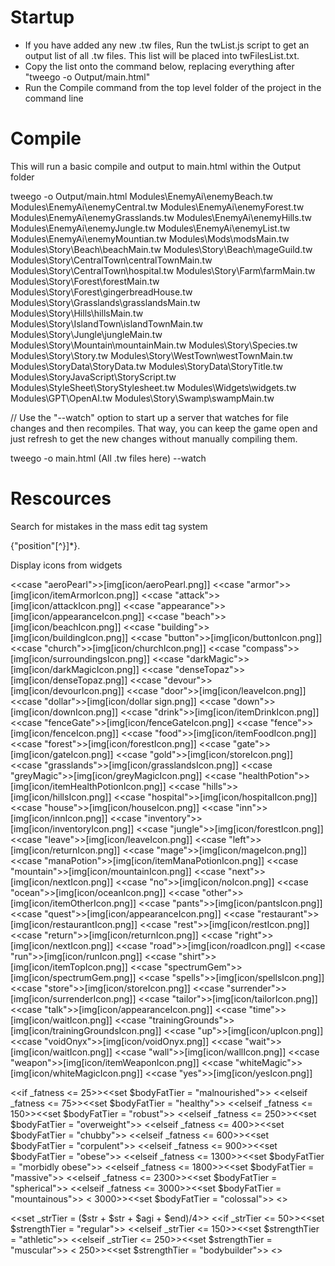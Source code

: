 # Startup 

* If you have added any new .tw files, Run the twList.js script to get an output list of all .tw files. This list will be placed into twFilesList.txt.
* Copy the list onto the command below, replacing everything after "tweego -o Output/main.html"
* Run the Compile command from the top level folder of the project in the command line

# Compile

This will run a basic compile and output to main.html within the Output folder

tweego -o Output/main.html Modules\EnemyAi\enemyBeach.tw Modules\EnemyAi\enemyCentral.tw Modules\EnemyAi\enemyForest.tw Modules\EnemyAi\enemyGrasslands.tw Modules\EnemyAi\enemyHills.tw Modules\EnemyAi\enemyJungle.tw Modules\EnemyAi\enemyList.tw Modules\EnemyAi\enemyMountian.tw Modules\Mods\modsMain.tw Modules\Story\Beach\beachMain.tw Modules\Story\Beach\mageGuild.tw Modules\Story\CentralTown\centralTownMain.tw Modules\Story\CentralTown\hospital.tw Modules\Story\Farm\farmMain.tw Modules\Story\Forest\forestMain.tw Modules\Story\Forest\gingerbreadHouse.tw Modules\Story\Grasslands\grasslandsMain.tw Modules\Story\Hills\hillsMain.tw Modules\Story\IslandTown\islandTownMain.tw Modules\Story\Jungle\jungleMain.tw Modules\Story\Mountain\mountainMain.tw Modules\Story\Species.tw Modules\Story\Story.tw Modules\Story\WestTown\westTownMain.tw Modules\StoryData\StoryData.tw Modules\StoryData\StoryTitle.tw Modules\StoryJavaScript\StoryScript.tw Modules\StyleSheet\StoryStylesheet.tw Modules\Widgets\widgets.tw Modules\GPT\OpenAI.tw Modules\Story\Swamp\swampMain.tw



// Use the "--watch" option to start up a server that watches for file changes and then recompiles. That way, you can keep the game open and just refresh to get the new changes without manually compiling them.

tweego -o main.html (All .tw files here) --watch

# Rescources

Search for mistakes in the mass edit tag system

\{"position"[^}]*\}.


Display icons from widgets

<<case "aeroPearl">>[img[icon/aeroPearl.png]]
<<case "armor">>[img[icon/itemArmorIcon.png]]
<<case "attack">>[img[icon/attackIcon.png]]
<<case "appearance">>[img[icon/appearanceIcon.png]]
<<case "beach">>[img[icon/beachIcon.png]]
<<case "building">>[img[icon/buildingIcon.png]]
<<case "button">>[img[icon/buttonIcon.png]]
<<case "church">>[img[icon/churchIcon.png]]
<<case "compass">>[img[icon/surroundingsIcon.png]]
<<case "darkMagic">>[img[icon/darkMagicIcon.png]]
<<case "denseTopaz">>[img[icon/denseTopaz.png]]
<<case "devour">>[img[icon/devourIcon.png]]
<<case "door">>[img[icon/leaveIcon.png]]
<<case "dollar">>[img[icon/dollar sign.png]]
<<case "down">>[img[icon/downIcon.png]]
<<case "drink">>[img[icon/itemDrinkIcon.png]]
<<case "fenceGate">>[img[icon/fenceGateIcon.png]]
<<case "fence">>[img[icon/fenceIcon.png]]
<<case "food">>[img[icon/itemFoodIcon.png]]
<<case "forest">>[img[icon/forestIcon.png]]
<<case "gate">>[img[icon/gateIcon.png]]
<<case "gold">>[img[icon/storeIcon.png]]
<<case "grasslands">>[img[icon/grasslandsIcon.png]]
<<case "greyMagic">>[img[icon/greyMagicIcon.png]]
<<case "healthPotion">>[img[icon/itemHealthPotionIcon.png]]
<<case "hills">>[img[icon/hillsIcon.png]]
<<case "hospital">>[img[icon/hospitalIcon.png]]
<<case "house">>[img[icon/houseIcon.png]]
<<case "inn">>[img[icon/innIcon.png]]
<<case "inventory">>[img[icon/inventoryIcon.png]]
<<case "jungle">>[img[icon/forestIcon.png]]
<<case "leave">>[img[icon/leaveIcon.png]]
<<case "left">>[img[icon/returnIcon.png]]
<<case "mage">>[img[icon/mageIcon.png]]
<<case "manaPotion">>[img[icon/itemManaPotionIcon.png]]
<<case "mountain">>[img[icon/mountainIcon.png]]
<<case "next">>[img[icon/nextIcon.png]]
<<case "no">>[img[icon/noIcon.png]]
<<case "ocean">>[img[icon/oceanIcon.png]]
<<case "other">>[img[icon/itemOtherIcon.png]]
<<case "pants">>[img[icon/pantsIcon.png]]
<<case "quest">>[img[icon/appearanceIcon.png]]
<<case "restaurant">>[img[icon/restaurantIcon.png]]
<<case "rest">>[img[icon/restIcon.png]]
<<case "return">>[img[icon/returnIcon.png]]
<<case "right">>[img[icon/nextIcon.png]]
<<case "road">>[img[icon/roadIcon.png]]
<<case "run">>[img[icon/runIcon.png]]
<<case "shirt">>[img[icon/itemTopIcon.png]]
<<case "spectrumGem">>[img[icon/spectrumGem.png]]
<<case "spells">>[img[icon/spellsIcon.png]]
<<case "store">>[img[icon/storeIcon.png]]
<<case "surrender">>[img[icon/surrenderIcon.png]]
<<case "tailor">>[img[icon/tailorIcon.png]]
<<case "talk">>[img[icon/appearanceIcon.png]]
<<case "time">>[img[icon/waitIcon.png]]
<<case "trainingGrounds">>[img[icon/trainingGroundsIcon.png]]
<<case "up">>[img[icon/upIcon.png]]
<<case "voidOnyx">>[img[icon/voidOnyx.png]]
<<case "wait">>[img[icon/waitIcon.png]]
<<case "wall">>[img[icon/wallIcon.png]]
<<case "weapon">>[img[icon/itemWeaponIcon.png]]
<<case "whiteMagic">>[img[icon/whiteMagicIcon.png]]
<<case "yes">>[img[icon/yesIcon.png]]



<<if _fatness <= 25>><<set $bodyFatTier = "malnourished">>
<<elseif _fatness <= 75>><<set $bodyFatTier = "healthy">>
<<elseif _fatness <= 150>><<set $bodyFatTier = "robust">>
<<elseif _fatness <= 250>><<set $bodyFatTier = "overweight">>
<<elseif _fatness <= 400>><<set $bodyFatTier = "chubby">>
<<elseif _fatness <= 600>><<set $bodyFatTier = "corpulent">>
<<elseif _fatness <= 900>><<set $bodyFatTier = "obese">>
<<elseif _fatness <= 1300>><<set $bodyFatTier = "morbidly obese">>
<<elseif _fatness <= 1800>><<set $bodyFatTier = "massive">>
<<elseif _fatness <= 2300>><<set $bodyFatTier = "spherical">>
<<elseif _fatness <= 3000>><<set $bodyFatTier = "mountainous">>
<<elseif _fatness > 3000>><<set $bodyFatTier = "colossal">>
<</if>>

<<set _strTier = ($str + $str + $agi + $end)/4>>
<<if _strTier <= 50>><<set $strengthTier = "regular">>
<<elseif _strTier <= 150>><<set $strengthTier = "athletic">>
<<elseif _strTier <= 250>><<set $strengthTier = "muscular">>
<<elseif _strTier > 250>><<set $strengthTier = "bodybuilder">>
<</if>>
